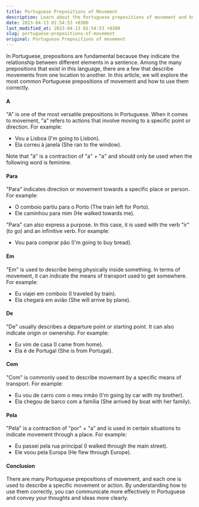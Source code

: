 ```yaml
---
title: Portuguese Prepositions of Movement
description: Learn about the Portuguese prepositions of movement and how to use them correctly in your sentences.
date: 2023-04-13 01:54:53 +0300
last_modified_at: 2023-04-13 01:54:53 +0300
slug: portuguese-prepositions-of-movement
original: Portuguese Prepositions of movement
---
```

In Portuguese, prepositions are fundamental because they indicate the relationship between different elements in a sentence. Among the many prepositions that exist in this language, there are a few that describe movements from one location to another. In this article, we will explore the most common Portuguese prepositions of movement and how to use them correctly.

#### A

"A" is one of the most versatile prepositions in Portuguese. When it comes to movement, "a" refers to actions that involve moving to a specific point or direction. For example:

- Vou a Lisboa (I'm going to Lisbon).
- Ela correu à janela (She ran to the window).

Note that "à" is a contraction of "a" + "a" and should only be used when the following word is feminine.

#### Para

"Para" indicates direction or movement towards a specific place or person. For example:

- O comboio partiu para o Porto (The train left for Porto).
- Ele caminhou para mim (He walked towards me).

"Para" can also express a purpose. In this case, it is used with the verb "ir" (to go) and an infinitive verb. For example:

- Vou para comprar pão (I'm going to buy bread).

#### Em

"Em" is used to describe being physically inside something. In terms of movement, it can indicate the means of transport used to get somewhere. For example:

- Eu viajei em comboio (I traveled by train).
- Ela chegará em avião (She will arrive by plane).

#### De

"De" usually describes a departure point or starting point. It can also indicate origin or ownership. For example:

- Eu vim de casa (I came from home).
- Ela é de Portugal (She is from Portugal).

#### Com

"Com" is commonly used to describe movement by a specific means of transport. For example:

- Eu vou de carro com o meu irmão (I'm going by car with my brother).
- Ela chegou de barco com a família (She arrived by boat with her family).

#### Pela

"Pela" is a contraction of "por" + "a" and is used in certain situations to indicate movement through a place. For example:

- Eu passei pela rua principal (I walked through the main street).
- Ele voou pela Europa (He flew through Europe).

#### Conclusion

There are many Portuguese prepositions of movement, and each one is used to describe a specific movement or action. By understanding how to use them correctly, you can communicate more effectively in Portuguese and convey your thoughts and ideas more clearly.